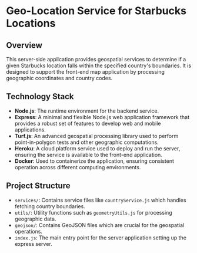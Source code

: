 # Geo-Location Service for Starbucks Locations

## Overview

This server-side application provides geospatial services to determine if a given Starbucks location falls within the specified country's boundaries. It is designed to support the front-end map application by processing geographic coordinates and country codes.

## Technology Stack

- **Node.js**: The runtime environment for the backend service.
- **Express**: A minimal and flexible Node.js web application framework that provides a robust set of features to develop web and mobile applications.
- **Turf.js**: An advanced geospatial processing library used to perform point-in-polygon tests and other geographic computations.
- **Heroku**: A cloud platform service used to deploy and run the server, ensuring the service is available to the front-end application.
- **Docker**: Used to containerize the application, ensuring consistent operation across different computing environments.

## Project Structure

- `services/`: Contains service files like `countryService.js` which handles fetching country boundaries.
- `utils/`: Utility functions such as `geometryUtils.js` for processing geographic data.
- `geojson/`: Contains GeoJSON files which are crucial for the geospatial operations.
- `index.js`: The main entry point for the server application setting up the express server.
